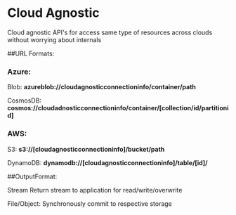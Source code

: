 # Cloud Agnostic
Cloud agnostic API's for access same type of resources across clouds without worrying about internals

##URL Formats:
### Azure:

Blob: **azureblob://cloudagnosticconnectioninfo/container/path**

CosmosDB: **cosmos://cloudadnosticconnectioninfo/container/[collection/id/partitionid]**

### AWS:

S3: **s3://[cloudagnosticconnectioninfo]/bucket/path**

DynamoDB: **dynamodb://[cloudagnosticconnectioninfo]/table/[id]/**


##OutputFormat:

Stream
  Return stream to application for read/write/overwrite

File/Object:
  Synchronously commit to respective storage
